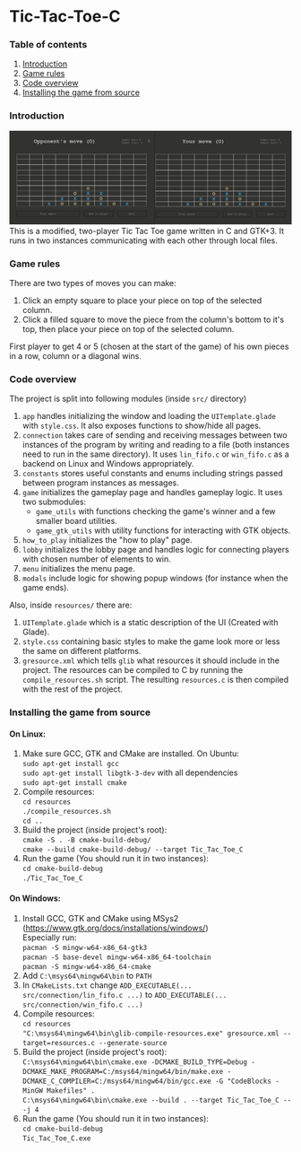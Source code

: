 # Tic-Tac-Toe-C

### Table of contents
1. [Introduction](#intro)
2. [Game rules](#rules)
3. [Code overview](#code)
4. [Installing the game from source](#install)

<a name="intro"></a>
### Introduction
![Gameplay gif](Tic-Tac-Toe-gameplay.gif)
This is a modified, two-player Tic Tac Toe game written in C and GTK+3. It runs in two instances communicating with each other through local files.

<a name="rules"></a>
### Game rules
There are two types of moves you can make:
1. Click an empty square to place your piece on top of the selected column.
2. Click a filled square to move the piece from the column's bottom to it's top, then place your piece on top of the selected column.

First player to get 4 or 5 (chosen at the start of the game) of his own pieces in a row, column or a diagonal wins.

<a name="code"></a>
### Code overview
The project is split into following modules (inside `src/` directory)
1. `app` handles initializing the window and loading the `UITemplate.glade` with `style.css`. It also exposes functions to show/hide all pages. 
2. `connection` takes care of sending and receiving messages between two instances of the program by writing and reading to a file (both instances need to run in the same directory). It uses `lin_fifo.c` or `win_fifo.c` as a backend on Linux and Windows appropriately.
3. `constants` stores useful constants and enums including strings passed between program instances as messages.
4. `game` initializes the gameplay page and handles gameplay logic. It uses two submodules: 
   - `game_utils` with functions checking the game's winner and a few smaller board utilities.
   - `game_gtk_utils` with utility functions for interacting with GTK objects.
5. `how_to_play` initializes the "how to play" page.
6. `lobby` initializes the lobby page and handles logic for connecting players with chosen number of elements to win.
7. `menu` initializes the menu page.
8. `modals` include logic for showing popup windows (for instance when the game ends).

Also, inside `resources/` there are:
1. `UITemplate.glade` which is a static description of the UI (Created with Glade).
2. `style.css` containing basic styles to make the game look more or less the same on different platforms.
3. `gresource.xml` which tells `glib` what resources it should include in the project. The resources can be compiled to C by running the `compile_resources.sh` script. The resulting `resources.c` is then compiled with the rest of the project.

<a name="install"></a>
### Installing the game from source
#### On Linux:
1. Make sure GCC, GTK and CMake are installed. On Ubuntu: \
`sudo apt-get install gcc` \
`sudo apt-get install libgtk-3-dev` with all dependencies \
`sudo apt-get install cmake`
2. Compile resources: \
`cd resources` \
`./compile_resources.sh` \
`cd ..`
3. Build the project (inside project's root): \
`cmake -S . -B cmake-build-debug/` \
`cmake --build cmake-build-debug/ --target Tic_Tac_Toe_C`
4. Run the game (You should run it in two instances): \
`cd cmake-build-debug` \
`./Tic_Tac_Toe_C`

#### On Windows:
1. Install GCC, GTK and CMake using MSys2 (https://www.gtk.org/docs/installations/windows/) \
   Especially run: \
   `pacman -S mingw-w64-x86_64-gtk3` \
   `pacman -S base-devel mingw-w64-x86_64-toolchain` \
   `pacman -S mingw-w64-x86_64-cmake`
2. Add `C:\msys64\mingw64\bin` to `PATH`
3. In `CMakeLists.txt` change `ADD_EXECUTABLE(... src/connection/lin_fifo.c ...)` to `ADD_EXECUTABLE(... src/connection/win_fifo.c ...)`
4. Compile resources: \
   `cd resources` \
   `"C:\msys64\mingw64\bin\glib-compile-resources.exe" gresource.xml --target=resources.c --generate-source`
5. Build the project (inside project's root): \
   `C:\msys64\mingw64\bin\cmake.exe -DCMAKE_BUILD_TYPE=Debug -DCMAKE_MAKE_PROGRAM=C:/msys64/mingw64/bin/make.exe -DCMAKE_C_COMPILER=C:/msys64/mingw64/bin/gcc.exe -G "CodeBlocks - MinGW Makefiles" .` \
   `C:\msys64\mingw64\bin\cmake.exe --build . --target Tic_Tac_Toe_C -- -j 4`
6. Run the game (You should run it in two instances): \
   `cd cmake-build-debug` \
   `Tic_Tac_Toe_C.exe`
